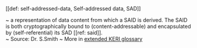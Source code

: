 [[def: self-addressed-data, Self-addressed data, SAD]]

~ a representation of data content from which a SAID is derived. The SAID is both cryptographically bound to (content-addressable) and encapsulated by (self-referential) its SAD [[ref: said]].  
~ Source: Dr. S.Smith
~ More in <a href="https://weboftrust.github.io/WOT-terms/docs/glossary/self-addressed-data">extended KERI glossary</a>
